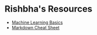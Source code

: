 # Rishbha's Resources

- [Machine Learning Basics](MLbasics.md)
- [Markdown Cheat Sheet](MDCheatSheet.md)

